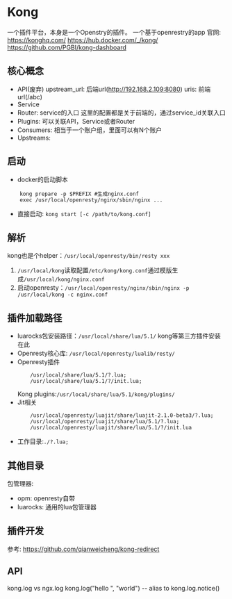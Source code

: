 # Kong
一个插件平台，本身是一个Openstry的插件。
一个基于openrestry的app
官网: 
https://konghq.com/
https://hub.docker.com/_/kong/
https://github.com/PGBI/kong-dashboard
## 核心概念
- API(废弃)
    upstream_url: 后端url(http://192.168.2.109:8080)
    uris: 前端url(/abc)
- Service
- Router: service的入口
    这里的配置都是关于前端的，通过service_id关联入口
- Plugins: 可以关联API，Service或者Router
- Consumers:
    相当于一个账户组，里面可以有N个账户
- Upstreams:
## 启动
- docker的启动脚本
```
    kong prepare -p $PREFIX #生成nginx.conf
    exec /usr/local/openresty/nginx/sbin/nginx ...
```
- 直接启动: `kong start [-c /path/to/kong.conf]`
## 解析
kong也是个helper：`/usr/local/openresty/bin/resty xxx`
1. `/usr/local/kong`读取配置`/etc/kong/kong.conf`通过模版生成`/usr/local/kong/nginx.conf`
1. 启动openresty：`/usr/local/openresty/nginx/sbin/nginx -p /usr/local/kong -c nginx.conf`
## 插件加载路径
- luarocks包安装路径：`/usr/local/share/lua/5.1/`
    kong等第三方插件安装在此
- Openresty核心库:
    `/usr/local/openresty/lualib/resty/`
- Openresty插件
    ```
        /usr/local/share/lua/5.1/?.lua;
        /usr/local/share/lua/5.1/?/init.lua;
    ```
    Kong plugins:`/usr/local/share/lua/5.1/kong/plugins/`
- Jit相关
    ```
        /usr/local/openresty/luajit/share/luajit-2.1.0-beta3/?.lua;
        /usr/local/openresty/luajit/share/lua/5.1/?.lua;
        /usr/local/openresty/luajit/share/lua/5.1/?/init.lua
    ```
- 工作目录:`./?.lua;`
## 其他目录
包管理器: 
- opm: openresty自带
- luarocks: 通用的lua包管理器
## 插件开发
参考: https://github.com/qianweicheng/kong-redirect
## API
kong.log vs ngx.log
kong.log("hello ", "world") -- alias to kong.log.notice()